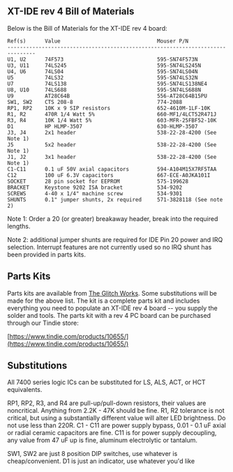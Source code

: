 XT-IDE rev 4 Bill of Materials
------------------------------

Below is the Bill of Materials for the XT-IDE rev 4 board:

```
Ref(s)      Value                               Mouser P/N
-------------------------------------------------------------------------------
U1, U2      74F573                              595-SN74F573N
U3, U11     74LS245                             595-SN74LS245N
U4, U6      74LS04                              595-SN74LS04N
U5          74LS32                              595-SN74LS32N
U7          74LS138                             595-SN74LS138NE4
U8, U10     74LS688                             595-SN74LS688N
U9          AT28C64B                            556-AT28C64B15PU
SW1, SW2    CTS 208-8                           774-2088
RP1, RP2    10K x 9 SIP resistors               652-4610M-1LF-10K
R1, R2      470R 1/4 Watt 5%                    660-MF1/4LCT52R471J
R3, R4      10K 1/4 Watt 5%                     603-MFR-25FBF52-10K
D1          HP HLMP-3507                        630-HLMP-3507
J3, J4      2x1 header                          538-22-28-4200 (See Note 1)
J5          5x2 header                          538-22-28-4200 (See Note 1)
J1, J2      3x1 header                          538-22-28-4200 (See Note 1)
C1-C11      0.1 uF 50V axial capacitors         594-A104M15X7RF5TAA
C12         100 uF 6.3V capacitors              667-ECE-A0JKA101I
SOCKET      28 pin socket for EEPROM            575-199628 
BRACKET     Keystone 9202 ISA bracket           534-9202
SCREWS      4-40 x 1/4" machine screw           534-9301
SHUNTS      0.1" jumper shunts, 2x required     571-3828118 (See note 2)
```

Note 1: Order a 20 (or greater) breakaway header, break into the required lengths.

Note 2: additional jumper shunts are required for IDE Pin 20 power and IRQ selection. Interrupt features are not currently used so no IRQ shunt has been provided in parts kits.

Parts Kits
----------

Parts kits are available from [The Glitch Works](http://www.glitchwrks.com/xt-ide). Some substitutions will be made for the above list. The kit is a complete parts kit and includes everything you need to populate an XT-IDE rev 4 board -- you supply the solder and tools. The parts kit with a rev 4 PC board can be purchased through our Tindie store:

[https://www.tindie.com/products/10655/](https://www.tindie.com/products/10655/)

Substitutions
-------------

All 7400 series logic ICs can be substituted for LS, ALS, ACT, or HCT equivalents.

RP1, RP2, R3, and R4 are pull-up/pull-down resistors, their values are noncritical. Anything from 2.2K - 47K should be fine.
R1, R2 tolerance is not critical, but using a substantially different value will alter LED brightness. Do not use less than 220R.
C1 - C11 are power supply bypass, 0.01 - 0.1 uF axial or radial ceramic capacitors are fine.
C11 is for power supply decoupling, any value from 47 uF up is fine, aluminum electrolytic or tantalum.

SW1, SW2 are just 8 position DIP switches, use whatever is cheap/convenient.
D1 is just an indicator, use whatever you'd like
